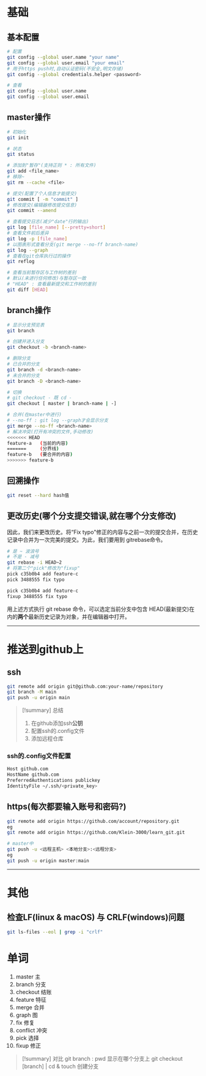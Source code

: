 # 基础
## 基本配置
```bash
# 配置
git config --global user.name "your name"
git config --global user.email "your email"
# 用于https push时,自动认证密码(不安全,明文存储)
git config --global credentials.helper <password>

# 查看
git config --global user.name 
git config --global user.email 
```

## master操作
```bash
# 初始化
git init

# 状态
git status

# 添加到"暂存"(支持正则 * : 所有文件)
git add <file_name>
# 移除~
git rm --cache <file>

# 提交(配置了个人信息才能提交)
git commit [ -m "commit" ]
# 修改提交(编辑器修改提交信息)
git commit --amend

# 查看提交日志(减少"date"行的输出)
git log [file_name] [--pretty=short]
# 查看文件前后差异
git log -p [file_name]
# 以图表形式查看分支(git merge --no-ff branch-name)
git log --graph
# 查看在git仓库执行过的操作
git reflog

# 查看当前暂存区与工作树的差别
# 默认(未进行任何修改)与暂存区一致
# "HEAD" : 查看最新提交和工作树的差别
git diff [HEAD]
```

## branch操作
```bash
# 显示分支预览表
git branch

# 创建并进入分支
git checkout -b <branch-name>

# 删除分支
# 已合并的分支
git branch -d <branch-name>
# 未合并的分支
git branch -D <branch-name> 

# 切换
# git checkout - 既 cd -
git checkout [ master | branch-name | -]

# 合并(在master中进行)
# --no-ff : git log --graph才会显示分支
git merge --no-ff <branch-name>
# 解决冲突(打开有冲突的文件,手动修改)
<<<<<<< HEAD
feature-a   (当前的内容)
=======     (分界线)
feature-b   (要合并的内容)
>>>>>>> feature-b

```
## 回溯操作
```bash
git reset --hard hash值
```
## 更改历史(哪个分支提交错误,就在哪个分支修改)
因此，我们来更改历史。将“Fix typo"修正的内容与之前一次的提交合并，在历史记录中合并为一次完美的提交。为此，我们要用到 gitrebase命令。
```bash
# 是 ~ 波浪号
# 不是 - 减号 
git rebase -i HEAD~2
# 将第二个"pick"修改为"fixup"
pick c35b0b4 add feature-c
pick 3488555 fix typo 

pick c35b0b4 add feature-c
fixup 3488555 fix typo 

```
用上述方式执行 git rebase 命令，可以选定当前分支中包含 HEAD(最新提交)在内的**两个**最新历史记录为对象，并在编辑器中打开。

---
# 推送到github上
## ssh
```bash
git remote add origin git@github.com:your-name/repository
git branch -M main
git push -u origin main
```
> [!summary] 总结
> 1. 在github添加ssh**公钥**
> 2. 配置ssh的.config文件
> 3. 添加远程仓库

### ssh的.config文件配置
```bash
Host github.com
HostName github.com
PreferredAuthentications publickey
IdentityFile ~/.ssh/<private_key>
```
## https(每次都要输入账号和密码?)
```bash
git remote add origin https://github.com/account/repository.git
eg
git remote add origin https://github.com/Klein-3000/learn_git.git

# master中
git push -u <远程主机> <本地分支>:<远程分支>
eg
git push -u origin master:main

```

---
# 其他
## 检查LF(linux & macOS) 与 CRLF(windows)问题
```bash
git ls-files --eol | grep -i "crlf"
```

# 单词
1. master 主
2. branch 分支
3. checkout 结账
4. feature 特征
5. merge 合并
6. graph 图
7. fix 修复
8. conflict 冲突
9. pick 选择
10. fixup 修正

> [!summary] 对比
> git branch : pwd  显示在哪个分支上
> git checkout \[branch]  | cd & touch 创建分支


